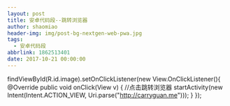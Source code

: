 ```yaml
---
layout: post
title: 安卓代码段--跳转浏览器
author: shaomiao
header-img: img/post-bg-nextgen-web-pwa.jpg
tags:
  - 安卓代码段
abbrlink: 1862513401
date: 2017-10-21 00:00:00
---
```

findViewById(R.id.image).setOnClickListener(new View.OnClickListener(){
@Override
	public void onClick(View v) {
                //点击跳转浏览器
		startActivity(new Intent(Intent.ACTION_VIEW, Uri.parse("http://carryguan.me")));
	}
});
